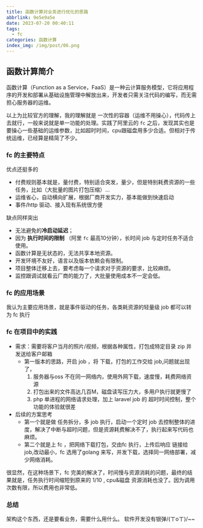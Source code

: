 ```yaml
---
title: 函数计算对业务进行优化的思路
abbrlink: 9e5e9a5e
date: 2023-07-20 00:40:11
tags:
  - fc
categories: 函数计算
index_img: /img/post/06.png
---
```


## 函数计算简介

函数计算（Function as a Service，FaaS）是一种云计算服务模型，它将应用程序的开发和部署从基础设施管理中解放出来，开发者只需关注代码的编写，而无需担心服务器的运维。

以上为比较官方的理解，我的理解就是 一次性的容器（运维不用操心），代码传上去就行，一般来说就是单一功能的处理。实践了阿里云的 `fc` 之后，发现其实也是要操心一些基础的运维参数，比如超时时间，cpu跟磁盘用多少合适。但相对于传统运维，已经算是精简了不少。

### fc 的主要特点

优点还挺多的
- 付费规则基本就是，量付费，特别适合突发，量少，但是特别耗费资源的一些任务，比如（大批量的图片打包压缩）... 
- 运维省心，自动横向扩展，根据厂商开发实力，基本能做到快速启动
- 事件/http 驱动、接入现有系统很方便

缺点同样突出
- 无法避免的**冷启动延迟**；
- 因为 **执行时间的限制** （阿里 `fc` 最高10分钟），长时间 job 与定时任务不适合使用。
- 函数计算是无状态的，无法共享本地资源。
- 开发环境不友好，语言以及版本依赖会有限制。
- 项目整体迁移上去，要考虑每一个请求对于资源的要求，比较麻烦。
- 监控跟调试就看云厂商的能力了，大批量使用成本不一定会低。


### fc 的应用场景

我认为主要应用场景，就是事件驱动的任务，各类耗资源的轻量级 job 都可以转为 fc 执行

### fc 在项目中的实践
- 需求：需要将客户当月的照片/视频，根据各种属性，打包成特定目录 zip 并发送给客户邮箱
	- 第一版本的思路，开启 job ，将 下载，打包的工作交给 job,问题就出现了，
		1. 服务器与oss 不在同一网络内，使用外网下载，速度慢，耗费网络资源
		2. 打包出来的文件高达几百M，磁盘读写压力大，多用户执行就更慢了
		3. php 单进程的网络请求处理，加上 laravel job 的 超时时间控制，整个功能的体验就很差
- 后续的方案思考
	- 第一个就是做 任务拆分，多 job 执行，启动一个定时 job 去控制整体的进度，解决了中断与超时问题，但是资源耗费解决不了，执行起来写代码也麻烦。
	- 第二个就是上 fc ，把网络下载打包，交由fc 执行，上传后响应 链接给 job,改动最小，fc 选用了golang 来写，并发下载，选择同一网络部署，减少网络消耗。

很显然，在这种场景下，fc 完美的解决了，时间慢与资源消耗的问题，最终的结果就是，任务执行时间缩短到原来的 1/10 , cpu&磁盘 资源消耗也没了。因为调用次数有限，所以费用也非常低。


### 总结

架构这个东西，还是要看业务，需要什么用什么。
软件开发没有银弹/(ㄒoㄒ)/~~